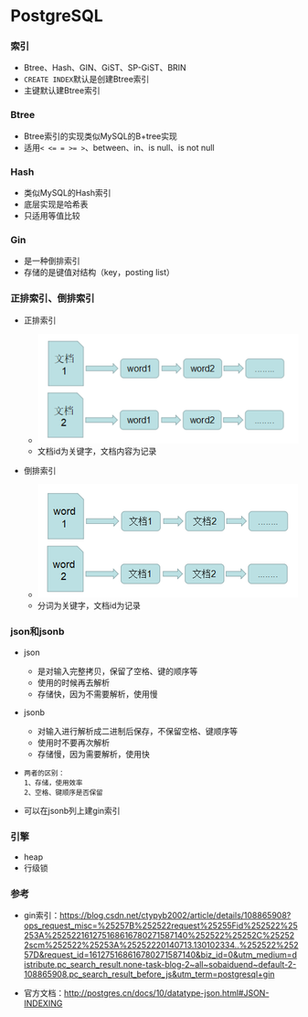 # PostgreSQL

### 索引

- Btree、Hash、GIN、GiST、SP-GiST、BRIN
- `CREATE INDEX`默认是创建Btree索引
- 主键默认建Btree索引

### Btree

- Btree索引的实现类似MySQL的B+tree实现
- 适用`< <= = >= >`、between、in、is null、is not null

### Hash

- 类似MySQL的Hash索引
- 底层实现是哈希表
- 只适用等值比较

### Gin

- 是一种倒排索引
- 存储的是键值对结构（key，posting list）

### 正排索引、倒排索引

- 正排索引
   - ![](https://raw.githubusercontent.com/li-zeyuan/access/master/img/20210208111826.png)
  - 文档id为关键字，文档内容为记录

- 倒排索引

  - ![](https://raw.githubusercontent.com/li-zeyuan/access/master/img/20210208164256.png)
  - 分词为关键字，文档id为记录

### json和jsonb

- json
  - 是对输入完整拷贝，保留了空格、键的顺序等
  - 使用的时候再去解析
  - 存储快，因为不需要解析，使用慢

- jsonb

  - 对输入进行解析成二进制后保存，不保留空格、键顺序等
  - 使用时不要再次解析
  - 存储慢，因为需要解析，使用快

- ```
  两者的区别：
  1、存储，使用效率
  2、空格、键顺序是否保留
  ```

- 可以在jsonb列上建gin索引

### 引擎

- heap
- 行级锁

### 参考

- gin索引：https://blog.csdn.net/ctypyb2002/article/details/108865908?ops_request_misc=%25257B%252522request%25255Fid%252522%25253A%252522161275168616780271587140%252522%25252C%252522scm%252522%25253A%25252220140713.130102334..%252522%25257D&request_id=161275168616780271587140&biz_id=0&utm_medium=distribute.pc_search_result.none-task-blog-2~all~sobaiduend~default-2-108865908.pc_search_result_before_js&utm_term=postgresql+gin

- 官方文档：http://postgres.cn/docs/10/datatype-json.html#JSON-INDEXING